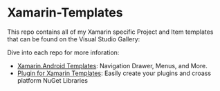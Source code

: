 Xamarin-Templates
=================

This repo contains all of my Xamarin specific Project and Item templates that can be found on the Visual Studio Gallery:

Dive into each repo for more inforation:

* [Xamarin.Android Templates](https://github.com/jamesmontemagno/Xamarin-Templates/tree/master/Xamarin.Android-Templates): Navigation Drawer, Menus, and More.
* [Plugin for Xamarin Templates](https://github.com/jamesmontemagno/Xamarin-Templates/tree/master/Plugins-Templates): Easily create your plugins and croass platform NuGet Libraries
